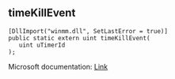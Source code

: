 ## timeKillEvent

```
[DllImport("winmm.dll", SetLastError = true)]
public static extern uint timeKillEvent(
   uint uTimerId
);
```

Microsoft documentation: [Link](https://learn.microsoft.com/en-us/previous-versions/dd757630(v=vs.85))
